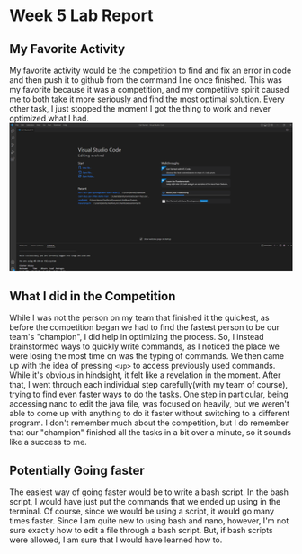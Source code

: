 # Week 5 Lab Report


## My Favorite Activity
My favorite activity would be the competition to find and fix an error in code and then push it to github from the command line once finished. 
This was my favorite because it was a competition, and my competitive spirit caused me to both take it more seriously and find the most optimal solution.
Every other task, I just stopped the moment I got the thing to work and never optimized what I had.
![Image](opening_vscode.png)


## What I did in the Competition
While I was not the person on my team that finished it the quickest, as before the competition began we had to find the fastest person to be our team's "champion", I did help in optimizing the process.
So, I instead brainstormed ways to quickly write commands, as I noticed the place we were losing the most time on was the typing of commands. 
We then came up with the idea of pressing `<up>` to access previously used commands. While it's obvious in hindsight, it felt like a revelation in the moment.
After that, I went through each individual step carefully(with my team of course), trying to find even faster ways to do the tasks. 
One step in particular, being accessing nano to edit the java file, was focused on heavily, but we weren't able to come up with anything to do it faster without switching to a different program.
I don't remember much about the competition, but I do remember that our "champion" finished all the tasks in a bit over a minute, so it sounds like a success to me.

## Potentially Going faster
The easiest way of going faster would be to write a bash script. In the bash script, I would have just put the commands that we ended up using in the terminal. 
Of course, since we would be using a script, it would go many times faster. Since I am quite new to using bash and nano, however, I'm not sure exactly how to edit a file
through a bash script. But, if bash scripts were allowed, I am sure that I would have learned how to.
